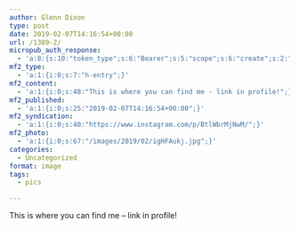 ```yaml
---
author: Glenn Dixon
type: post
date: 2019-02-07T14:16:54+00:00
url: /1389-2/
micropub_auth_response:
  - 'a:8:{s:10:"token_type";s:6:"Bearer";s:5:"scope";s:6:"create";s:2:"me";s:28:"https://glenn.thedixons.net/";s:9:"issued_by";s:55:"https://glenn.thedixons.net/wp-json/indieauth/1.0/token";s:9:"client_id";s:24:"https://ownyourgram.com/";s:9:"issued_at";i:1540737877;s:4:"user";i:1;s:13:"last_accessed";i:1549588283;}'
mf2_type:
  - 'a:1:{i:0;s:7:"h-entry";}'
mf2_content:
  - 'a:1:{i:0;s:48:"This is where you can find me - link in profile!";}'
mf2_published:
  - 'a:1:{i:0;s:25:"2019-02-07T14:16:54+00:00";}'
mf2_syndication:
  - 'a:1:{i:0;s:40:"https://www.instagram.com/p/BtlWbrMjNwM/";}'
mf2_photo:
  - 'a:1:{i:0;s:67:"/images/2019/02/igHFAukj.jpg";}'
categories:
  - Uncategorized
format: image
tags:
  - pics

---
```

This is where you can find me &#8211; link in profile!
